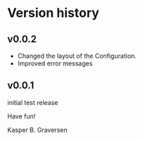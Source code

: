 # Version history

## v0.0.2
* Changed the layout of the Configuration.
* Improved error messages

## v0.0.1
initial test release


Have fun!

Kasper B. Graversen
